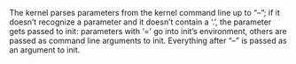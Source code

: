 The kernel parses parameters from the kernel command line up to “–”; if it doesn’t recognize a parameter and it doesn’t contain a ‘.’, the parameter gets passed to init: parameters with ‘=’ go into init’s environment, others are passed as command line arguments to init. Everything after “–” is passed as an argument to init.
